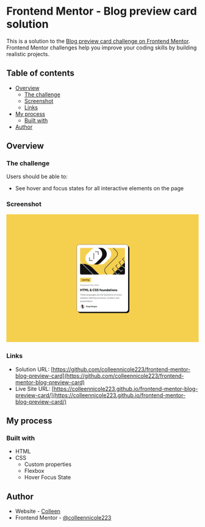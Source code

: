 # Frontend Mentor - Blog preview card solution

This is a solution to the [Blog preview card challenge on Frontend Mentor](https://www.frontendmentor.io/challenges/blog-preview-card-ckPaj01IcS). Frontend Mentor challenges help you improve your coding skills by building realistic projects. 

## Table of contents

- [Overview](#overview)
  - [The challenge](#the-challenge)
  - [Screenshot](#screenshot)
  - [Links](#links)
- [My process](#my-process)
  - [Built with](#built-with)
- [Author](#author)

## Overview

### The challenge

Users should be able to:

- See hover and focus states for all interactive elements on the page

### Screenshot

![](./screenshot.jpeg)

### Links

- Solution URL: [https://github.com/colleennicole223/frontend-mentor-blog-preview-card](https://github.com/colleennicole223/frontend-mentor-blog-preview-card)
- Live Site URL: [https://colleennicole223.github.io/frontend-mentor-blog-preview-card/](https://colleennicole223.github.io/frontend-mentor-blog-preview-card/)

## My process

### Built with

- HTML
- CSS 
  - Custom properties
  - Flexbox
  - Hover Focus State

## Author

- Website - [Colleen](https://www.colleennicole.com)
- Frontend Mentor - [@colleennicole223](https://www.frontendmentor.io/profile/colleennicole223)

